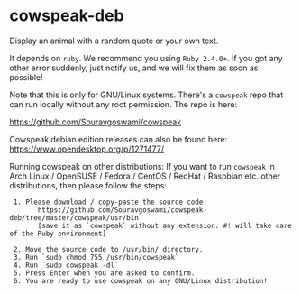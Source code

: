 # cowspeak-deb
Display an animal with a random quote or your own text.

It depends on `ruby`. We recommend you using `Ruby 2.4.0+`.
If you got any other error suddenly, just notify us, and we will fix them as soon as possible!

Note that this is only for GNU/Linux systems. There's a `cowspeak` repo that can run locally without any root permission. The repo is here:

https://github.com/Souravgoswami/cowspeak

Cowspeak debian edition releases can also be found here:
https://www.opendesktop.org/p/1271477/


Running cowspeak on other distributions:
    If you want to run `cowspeak` in Arch Linux / OpenSUSE / Fedora / CentOS / RedHat / Raspbian etc. other distributions, then         please follow the steps:
    
     1. Please download / copy-paste the source code:
           https://github.com/Souravgoswami/cowspeak-deb/tree/master/cowspeak/usr/bin
           [save it as `cowspeak` without any extension. #! will take care of the Ruby environment]
           
     2. Move the source code to /usr/bin/ directory.
     3. Run `sudo chmod 755 /usr/bin/cowspeak`
     4. Run `sudo cowspeak -dl`
     5. Press Enter when you are asked to confirm.
     6. You are ready to use cowspeak on any GNU/Linux distribution!

    
